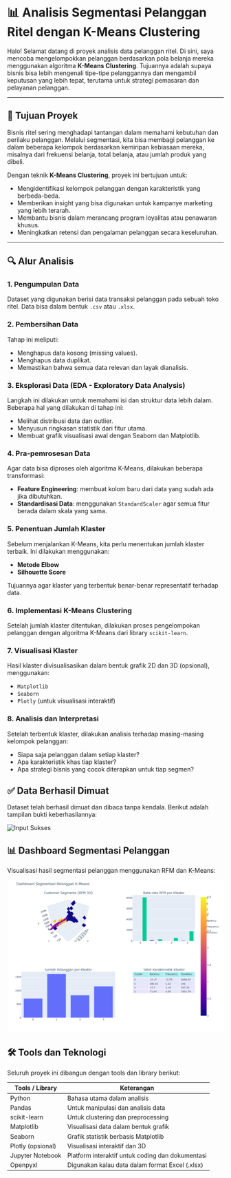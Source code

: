# 📊 Analisis Segmentasi Pelanggan Ritel dengan K-Means Clustering

Halo! Selamat datang di proyek analisis data pelanggan ritel. Di sini, saya mencoba mengelompokkan pelanggan berdasarkan pola belanja mereka menggunakan algoritma **K-Means Clustering**. Tujuannya adalah supaya bisnis bisa lebih mengenali tipe-tipe pelanggannya dan mengambil keputusan yang lebih tepat, terutama untuk strategi pemasaran dan pelayanan pelanggan.

---

## 🎯 Tujuan Proyek

Bisnis ritel sering menghadapi tantangan dalam memahami kebutuhan dan perilaku pelanggan. Melalui segmentasi, kita bisa membagi pelanggan ke dalam beberapa kelompok berdasarkan kemiripan kebiasaan mereka, misalnya dari frekuensi belanja, total belanja, atau jumlah produk yang dibeli.

Dengan teknik **K-Means Clustering**, proyek ini bertujuan untuk:

- Mengidentifikasi kelompok pelanggan dengan karakteristik yang berbeda-beda.
- Memberikan insight yang bisa digunakan untuk kampanye marketing yang lebih terarah.
- Membantu bisnis dalam merancang program loyalitas atau penawaran khusus.
- Meningkatkan retensi dan pengalaman pelanggan secara keseluruhan.

---

## 🔍 Alur Analisis

### 1. Pengumpulan Data
Dataset yang digunakan berisi data transaksi pelanggan pada sebuah toko ritel. Data bisa dalam bentuk `.csv` atau `.xlsx`.

### 2. Pembersihan Data
Tahap ini meliputi:

- Menghapus data kosong (missing values).
- Menghapus data duplikat.
- Memastikan bahwa semua data relevan dan layak dianalisis.

### 3. Eksplorasi Data (EDA - Exploratory Data Analysis)
Langkah ini dilakukan untuk memahami isi dan struktur data lebih dalam. Beberapa hal yang dilakukan di tahap ini:

- Melihat distribusi data dan outlier.
- Menyusun ringkasan statistik dari fitur utama.
- Membuat grafik visualisasi awal dengan Seaborn dan Matplotlib.

### 4. Pra-pemrosesan Data
Agar data bisa diproses oleh algoritma K-Means, dilakukan beberapa transformasi:

- **Feature Engineering**: membuat kolom baru dari data yang sudah ada jika dibutuhkan.
- **Standardisasi Data**: menggunakan `StandardScaler` agar semua fitur berada dalam skala yang sama.

### 5. Penentuan Jumlah Klaster
Sebelum menjalankan K-Means, kita perlu menentukan jumlah klaster terbaik. Ini dilakukan menggunakan:

- **Metode Elbow**
- **Silhouette Score**

Tujuannya agar klaster yang terbentuk benar-benar representatif terhadap data.

### 6. Implementasi K-Means Clustering
Setelah jumlah klaster ditentukan, dilakukan proses pengelompokan pelanggan dengan algoritma K-Means dari library `scikit-learn`.

### 7. Visualisasi Klaster
Hasil klaster divisualisasikan dalam bentuk grafik 2D dan 3D (opsional), menggunakan:

- `Matplotlib`
- `Seaborn`
- `Plotly` (untuk visualisasi interaktif)

### 8. Analisis dan Interpretasi
Setelah terbentuk klaster, dilakukan analisis terhadap masing-masing kelompok pelanggan:

- Siapa saja pelanggan dalam setiap klaster?
- Apa karakteristik khas tiap klaster?
- Apa strategi bisnis yang cocok diterapkan untuk tiap segmen?

## ✅ Data Berhasil Dimuat

Dataset telah berhasil dimuat dan dibaca tanpa kendala. Berikut adalah tampilan bukti keberhasilannya:

![Input Sukses](images/input_sukses.png)




## 📊 Dashboard Segmentasi Pelanggan

Visualisasi hasil segmentasi pelanggan menggunakan RFM dan K-Means:

![Dashboard K-Means](images/Customer_segmentation_dashboard.png.png)




## 🛠️ Tools dan Teknologi

Seluruh proyek ini dibangun dengan tools dan library berikut:

| Tools / Library   | Keterangan |
|-------------------|------------|
| Python            | Bahasa utama dalam analisis |
| Pandas            | Untuk manipulasi dan analisis data |
| scikit-learn      | Untuk clustering dan preprocessing |
| Matplotlib        | Visualisasi data dalam bentuk grafik |
| Seaborn           | Grafik statistik berbasis Matplotlib |
| Plotly (opsional) | Visualisasi interaktif dan 3D |
| Jupyter Notebook  | Platform interaktif untuk coding dan dokumentasi |
| Openpyxl          | Digunakan kalau data dalam format Excel (.xlsx) |
